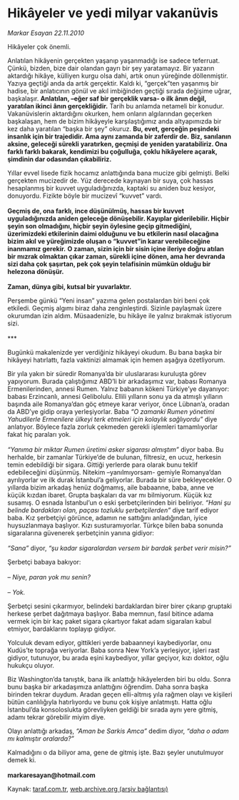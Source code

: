 # Hikâyeler ve yedi milyar vakanüvis

*Markar Esayan 22.11.2010*

<div class="yazi"><p>Hikâyeler çok önemli.</p>
<p>Anlatılan hikâyenin gerçekten yaşanıp yaşanmadığı ise sadece teferruat. Çünkü, bizden, bize dair olandan gayrı bir şey yaratamayız. Bir yazarın aktardığı hikâye, külliyen kurgu olsa dahi, artık onun yüreğinde döllenmiştir. Yazıya geçtiği anda da artık gerçektir. Kaldı ki, “gerçek”ten yaşanmış bir hadise, bir anlatıcının gönül ve akıl imbiğinden geçtiği sırada değişime uğrar, başkalaşır. <b>Anlatılan, </b><b>–eğer saf bir gerçeklik varsa- o ilk ânın değil, yaratılan ikinci ânın gerçekliğidir.</b> Tarih bu anlamda netameli bir konudur. Vakanüvislerin aktardığını okurken, hem onların algılarından geçerken başkalaşan, hem de bizim hikâyeyle karşılaştığımız anda altyapımızda bir kez daha yaratılan “başka bir şey” okuruz. <b>Bu, evet, gerçeğin peşindeki insanlık için bir trajedidir. Ama aynı zamanda bir zaferdir de.</b> <b>Biz, sanılanın aksine, geleceği sürekli yaratırken, geçmişi de yeniden yaratabiliriz. Ona farklı farklı bakarak, kendimizi bu çoğulluğa, çoklu hikâyelere açarak, şimdinin dar odasından çıkabiliriz.</b></p>
<p>Yıllar evvel lisede fizik hocamız anlattığında bana mucize gibi gelmişti. Belki gerçekten mucizedir de. Yüz derecede kaynayan bir suya, çok hassas hesaplanmış bir kuvvet uyguladığınızda, kaptaki su aniden buz kesiyor, donuyordu. Fizikte böyle bir mucizevî “kuvvet” vardı. <br/><br/><b>Geçmiş de, ona farklı, ince düşünülmüş, hassas bir kuvvet uyguladığınızda aniden geleceğe dönüşebilir. Kayıplar giderilebilir. Hiçbir şeyin son olmadığını, hiçbir şeyin öylesine geçip gitmediğini, üzerimizdeki etkilerinin daimi olduğunu ve bu etkilerin nasıl olacağına bizim akıl ve yüreğimizde oluşan o “kuvvet”in karar verebileceğine inanmamız gerekir.</b> <b>O zaman, sizin için bir sisin içine ileriye doğru atılan bir mızrak olmaktan çıkar zaman, sürekli içine dönen, ama her devranda sizi daha çok şaşırtan, pek çok şeyin telafisinin mümkün olduğu bir helezona dönüşür.<br/><br/></b><b>Zaman, dünya gibi, kutsal bir yuvarlaktır.</b></p>
<p>Perşembe günkü “Yeni insan” yazıma gelen postalardan biri beni çok etkiledi. Geçmiş algımı biraz daha zenginleştirdi. Sizinle paylaşmak üzere okurumdan izin aldım. Müsaadenizle, bu hikâye ile yalnız bırakmak istiyorum sizi.<br/><br/>***</p>
<p>Bugünkü makalenizde yer verdiğiniz hikâyeyi okudum. Bu bana başka bir hikâyeyi hatırlattı, fazla vaktinizi almamak için hemen aşağıya özetliyorum.</p>
<p>Bir yıla yakın bir süredir Romanya’da bir uluslararası kuruluşta görev yapıyorum. Burada çalıştığımız ABD’li bir arkadaşımız var, babası Romanya Ermenilerinden, annesi Rumen. Yalnız babanın kökeni Türkiye’ye dayanıyor: babası Erzincanlı, annesi Gelibolulu. Ellili yılların sonu ya da atmışlı yılların başında aile Romanya’dan göç etmeye karar veriyor, önce Lübnan’a, oradan da ABD’ye gidip oraya yerleşiyorlar. Baba <i>“O zamanki Rumen yönetimi Yahudilerle Ermenilere ülkeyi terk etmeleri için kolaylık sağlıyordu”</i> diye anlatıyor. Böylece fazla zorluk çekmeden gerekli işlemleri tamamlıyorlar fakat hiç paraları yok.<br/><br/><i>“Yanıma bir miktar Rumen üretimi asker sigarası almıştım”</i> diyor baba. Bu herhalde, bir zamanlar Türkiye’de de bulunan, filtresiz, en ucuz, herkesin temin edebildiği bir sigara. Gittiği yerlerde para olarak bunu teklif edebileceğini düşünmüş. Nitekim –yanılmıyorsam- gemiyle Romanya’dan ayrılıyorlar ve ilk durak İstanbul’a geliyorlar. Burada bir süre bekleyecekler. O yıllarda bizim arkadaş henüz doğmamış, aile babaanne, baba, anne ve küçük kızdan ibaret. Grupta başkaları da var mı bilmiyorum. Küçük kız susamış. O esnada İstanbul’un o eski şerbetçilerinden biri beliriyor. <i>“Hani şu belinde bardakları olan, paçası tozluklu şerbetçilerden”</i> diye tarif ediyor baba. Kız şerbetçiyi görünce, adamın ne sattığını anladığından, iyice huysuzlanmaya başlıyor. Kızı susturamıyorlar. Türkçe bilen baba sonunda sigaralarına güvenerek şerbetçinin yanına gidiyor:<br/><br/><i>“Sana”</i> diyor, <i>“şu kadar sigaralardan versem bir bardak şerbet verir misin?”</i></p>
<p>Şerbetçi babaya bakıyor:<br/><br/><i>– Niye, paran yok mu senin?<br/><br/></i><i>– Yok.</i></p>
<p>Şerbetçi sesini çıkarmıyor, belindeki bardaklardan birer birer çıkarıp gruptaki herkese şerbet dağıtmaya başlıyor. Baba memnun, fasıl bitince adama vermek için bir kaç paket sigara çıkartıyor fakat adam sigaraları kabul etmiyor, bardaklarını toplayıp gidiyor.</p>
<p>Yolculuk devam ediyor, gittikleri yerde babaanneyi kaybediyorlar, onu Kudüs’te toprağa veriyorlar. Baba sonra New York’a yerleşiyor, işleri rast gidiyor, tutunuyor, bu arada eşini kaybediyor, yıllar geçiyor, kızı doktor, oğlu hukukçu oluyor.</p>
<p>Biz Washington’da tanıştık, bana ilk anlattığı hikâyelerden biri bu oldu. Sonra bunu başka bir arkadaşımıza anlattığını öğrendim. Daha sonra başka birinden tekrar duydum. Aradan geçen elli-altmış yıla rağmen olayı ve kişileri bütün canlılığıyla hatırlıyordu ve bunu çok kişiye anlatmıştı. Hatta oğlu İstanbul’da konsoloslukta görevliyken geldiği bir sırada aynı yere gitmiş, adamı tekrar görebilir miyim diye.</p>
<p>Olayı anlattığı arkadaş, <i>“Aman be Sarkis Amca”</i> dedim diyor, <i>“daha o adam mı kalmıştır oralarda?”</i></p>
<p>Kalmadığını o da biliyor ama, gene de gitmiş işte. Bazı şeyler unutulmuyor demek ki.<br/><br/><b>markaresayan@hotmail.com</b></p></div>

Kaynak: [taraf.com.tr](http://www.taraf.com.tr:80/markar-esayan/makale-hikayeler-ve-yedi-milyar-vakanuvis.htm), [web.archive.org (arşiv bağlantısı)](http://web.archive.org/web/20101123124504/http://www.taraf.com.tr:80/markar-esayan/makale-hikayeler-ve-yedi-milyar-vakanuvis.htm)

